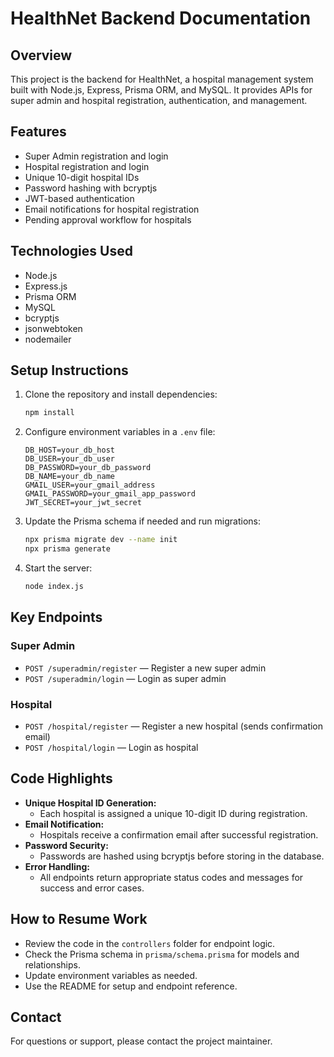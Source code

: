 # HealthNet Backend Documentation

## Overview
This project is the backend for HealthNet, a hospital management system built with Node.js, Express, Prisma ORM, and MySQL. It provides APIs for super admin and hospital registration, authentication, and management.

## Features
- Super Admin registration and login
- Hospital registration and login
- Unique 10-digit hospital IDs
- Password hashing with bcryptjs
- JWT-based authentication
- Email notifications for hospital registration
- Pending approval workflow for hospitals

## Technologies Used
- Node.js
- Express.js
- Prisma ORM
- MySQL
- bcryptjs
- jsonwebtoken
- nodemailer

## Setup Instructions
1. Clone the repository and install dependencies:
   ```bash
   npm install
   ```
2. Configure environment variables in a `.env` file:
   ```env
   DB_HOST=your_db_host
   DB_USER=your_db_user
   DB_PASSWORD=your_db_password
   DB_NAME=your_db_name
   GMAIL_USER=your_gmail_address
   GMAIL_PASSWORD=your_gmail_app_password
   JWT_SECRET=your_jwt_secret
   ```
3. Update the Prisma schema if needed and run migrations:
   ```bash
   npx prisma migrate dev --name init
   npx prisma generate
   ```
4. Start the server:
   ```bash
   node index.js
   ```

## Key Endpoints
### Super Admin
- `POST /superadmin/register` — Register a new super admin
- `POST /superadmin/login` — Login as super admin

### Hospital
- `POST /hospital/register` — Register a new hospital (sends confirmation email)
- `POST /hospital/login` — Login as hospital

## Code Highlights
- **Unique Hospital ID Generation:**
  - Each hospital is assigned a unique 10-digit ID during registration.
- **Email Notification:**
  - Hospitals receive a confirmation email after successful registration.
- **Password Security:**
  - Passwords are hashed using bcryptjs before storing in the database.
- **Error Handling:**
  - All endpoints return appropriate status codes and messages for success and error cases.

## How to Resume Work
- Review the code in the `controllers` folder for endpoint logic.
- Check the Prisma schema in `prisma/schema.prisma` for models and relationships.
- Update environment variables as needed.
- Use the README for setup and endpoint reference.

## Contact
For questions or support, please contact the project maintainer.
